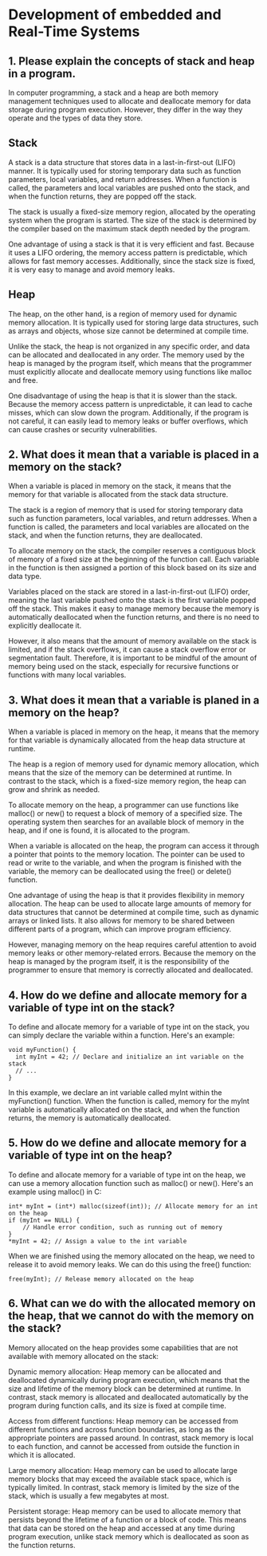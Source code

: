 # Development of embedded and Real-Time Systems

## 1. Please explain the concepts of stack and heap in a program.

In computer programming, a stack and a heap are both memory management techniques used to allocate and deallocate memory for data storage during program execution. However, they differ in the way they operate and the types of data they store.

## Stack

A stack is a data structure that stores data in a last-in-first-out (LIFO) manner. It is typically used for storing temporary data such as function parameters, local variables, and return addresses. When a function is called, the parameters and local variables are pushed onto the stack, and when the function returns, they are popped off the stack.

The stack is usually a fixed-size memory region, allocated by the operating system when the program is started. The size of the stack is determined by the compiler based on the maximum stack depth needed by the program.

One advantage of using a stack is that it is very efficient and fast. Because it uses a LIFO ordering, the memory access pattern is predictable, which allows for fast memory accesses. Additionally, since the stack size is fixed, it is very easy to manage and avoid memory leaks.

## Heap

The heap, on the other hand, is a region of memory used for dynamic memory allocation. It is typically used for storing large data structures, such as arrays and objects, whose size cannot be determined at compile time.

Unlike the stack, the heap is not organized in any specific order, and data can be allocated and deallocated in any order. The memory used by the heap is managed by the program itself, which means that the programmer must explicitly allocate and deallocate memory using functions like malloc and free.

One disadvantage of using the heap is that it is slower than the stack. Because the memory access pattern is unpredictable, it can lead to cache misses, which can slow down the program. Additionally, if the program is not careful, it can easily lead to memory leaks or buffer overflows, which can cause crashes or security vulnerabilities.

## 2. What does it mean that a variable is placed in a memory on the stack?

When a variable is placed in memory on the stack, it means that the memory for that variable is allocated from the stack data structure.

The stack is a region of memory that is used for storing temporary data such as function parameters, local variables, and return addresses. When a function is called, the parameters and local variables are allocated on the stack, and when the function returns, they are deallocated.

To allocate memory on the stack, the compiler reserves a contiguous block of memory of a fixed size at the beginning of the function call. Each variable in the function is then assigned a portion of this block based on its size and data type.

Variables placed on the stack are stored in a last-in-first-out (LIFO) order, meaning the last variable pushed onto the stack is the first variable popped off the stack. This makes it easy to manage memory because the memory is automatically deallocated when the function returns, and there is no need to explicitly deallocate it.

However, it also means that the amount of memory available on the stack is limited, and if the stack overflows, it can cause a stack overflow error or segmentation fault. Therefore, it is important to be mindful of the amount of memory being used on the stack, especially for recursive functions or functions with many local variables.


## 3. What does it mean that a variable is planed in a memory on the heap?

When a variable is placed in memory on the heap, it means that the memory for that variable is dynamically allocated from the heap data structure at runtime.

The heap is a region of memory used for dynamic memory allocation, which means that the size of the memory can be determined at runtime. In contrast to the stack, which is a fixed-size memory region, the heap can grow and shrink as needed.

To allocate memory on the heap, a programmer can use functions like malloc() or new() to request a block of memory of a specified size. The operating system then searches for an available block of memory in the heap, and if one is found, it is allocated to the program.

When a variable is allocated on the heap, the program can access it through a pointer that points to the memory location. The pointer can be used to read or write to the variable, and when the program is finished with the variable, the memory can be deallocated using the free() or delete() function.

One advantage of using the heap is that it provides flexibility in memory allocation. The heap can be used to allocate large amounts of memory for data structures that cannot be determined at compile time, such as dynamic arrays or linked lists. It also allows for memory to be shared between different parts of a program, which can improve program efficiency.

However, managing memory on the heap requires careful attention to avoid memory leaks or other memory-related errors. Because the memory on the heap is managed by the program itself, it is the responsibility of the programmer to ensure that memory is correctly allocated and deallocated.

## 4. How do we define and allocate memory for a variable of type int on the stack?

To define and allocate memory for a variable of type int on the stack, you can simply declare the variable within a function. Here's an example:
```
void myFunction() {
  int myInt = 42; // Declare and initialize an int variable on the stack
  // ...
}
```
In this example, we declare an int variable called myInt within the myFunction() function. When the function is called, memory for the myInt variable is automatically allocated on the stack, and when the function returns, the memory is automatically deallocated.

## 5. How do we define and allocate memory for a variable of type int on the heap?

To define and allocate memory for a variable of type int on the heap, we can use a memory allocation function such as malloc() or new(). Here's an example using malloc() in C:
```
int* myInt = (int*) malloc(sizeof(int)); // Allocate memory for an int on the heap
if (myInt == NULL) {
    // Handle error condition, such as running out of memory
}
*myInt = 42; // Assign a value to the int variable
```
When we are finished using the memory allocated on the heap, we need to release it to avoid memory leaks. We can do this using the free() function:
```
free(myInt); // Release memory allocated on the heap
```

## 6. What can we do with the allocated memory on the heap, that we cannot do with the memory on the stack?

Memory allocated on the heap provides some capabilities that are not available with memory allocated on the stack:

Dynamic memory allocation: Heap memory can be allocated and deallocated dynamically during program execution, which means that the size and lifetime of the memory block can be determined at runtime. In contrast, stack memory is allocated and deallocated automatically by the program during function calls, and its size is fixed at compile time.

Access from different functions: Heap memory can be accessed from different functions and across function boundaries, as long as the appropriate pointers are passed around. In contrast, stack memory is local to each function, and cannot be accessed from outside the function in which it is allocated.

Large memory allocation: Heap memory can be used to allocate large memory blocks that may exceed the available stack space, which is typically limited. In contrast, stack memory is limited by the size of the stack, which is usually a few megabytes at most.

Persistent storage: Heap memory can be used to allocate memory that persists beyond the lifetime of a function or a block of code. This means that data can be stored on the heap and accessed at any time during program execution, unlike stack memory which is deallocated as soon as the function returns.

